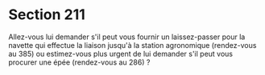 # Section 211

Allez-vous lui demander s'il peut vous fournir un laissez-passer 
pour la navette qui effectue la liaison jusqu'à la station 
agronomique (rendez-vous au 385) ou estimez-vous plus urgent 
de lui demander s'il peut vous procurer une épée (rendez-vous au 
286) ?
